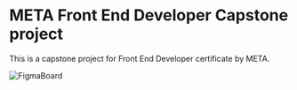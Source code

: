 # META Front End Developer Capstone project

This is a capstone project for Front End Developer certificate by META.

![FigmaBoard](littlelemon\screenshots\LittleLemonCapstone.png)
